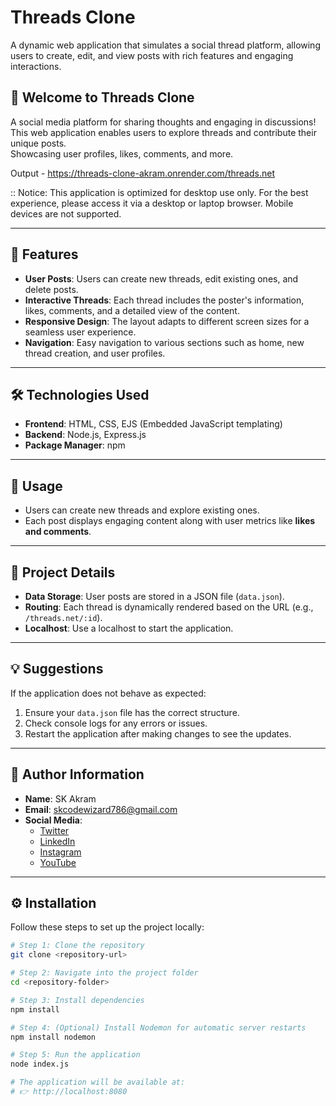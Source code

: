 # Threads Clone

A dynamic web application that simulates a social thread platform, allowing users to create, edit, and view posts with rich features and engaging interactions.

## 🎉 Welcome to Threads Clone

A social media platform for sharing thoughts and engaging in discussions! This web application enables users to explore threads and contribute their unique posts.  
Showcasing user profiles, likes, comments, and more.

Output - https://threads-clone-akram.onrender.com/threads.net

:: Notice: This application is optimized for desktop use only. For the best experience, please access it via a desktop or laptop browser. Mobile devices are not supported.


---

## 🌟 Features  

- **User Posts**: Users can create new threads, edit existing ones, and delete posts.  
- **Interactive Threads**: Each thread includes the poster's information, likes, comments, and a detailed view of the content.  
- **Responsive Design**: The layout adapts to different screen sizes for a seamless user experience.  
- **Navigation**: Easy navigation to various sections such as home, new thread creation, and user profiles.

---

## 🛠️ Technologies Used  

- **Frontend**: HTML, CSS, EJS (Embedded JavaScript templating)  
- **Backend**: Node.js, Express.js  
- **Package Manager**: npm  

---

## 🚀 Usage  

- Users can create new threads and explore existing ones.  
- Each post displays engaging content along with user metrics like **likes and comments**.

---

## 📂 Project Details  

- **Data Storage**: User posts are stored in a JSON file (`data.json`).  
- **Routing**: Each thread is dynamically rendered based on the URL (e.g., `/threads.net/:id`).  
- **Localhost**: Use a localhost to start the application.

---

## 💡 Suggestions  

If the application does not behave as expected:  
1. Ensure your `data.json` file has the correct structure.  
2. Check console logs for any errors or issues.  
3. Restart the application after making changes to see the updates.

---

## 👤 Author Information  

- **Name**: SK Akram  
- **Email**: skcodewizard786@gmail.com  
- **Social Media**:  
  - [Twitter](https://twitter.com/akramcodez)  
  - [LinkedIn](https://www.linkedin.com/in/sk-akram-aaa903318/)  
  - [Instagram](https://instagram.com/akramcodez)  
  - [YouTube](https://youtube.com/@akramcodez)

---

## ⚙️ Installation  

Follow these steps to set up the project locally:  

```bash
# Step 1: Clone the repository
git clone <repository-url>

# Step 2: Navigate into the project folder
cd <repository-folder>

# Step 3: Install dependencies
npm install

# Step 4: (Optional) Install Nodemon for automatic server restarts
npm install nodemon

# Step 5: Run the application
node index.js

# The application will be available at:
# 👉 http://localhost:8080
